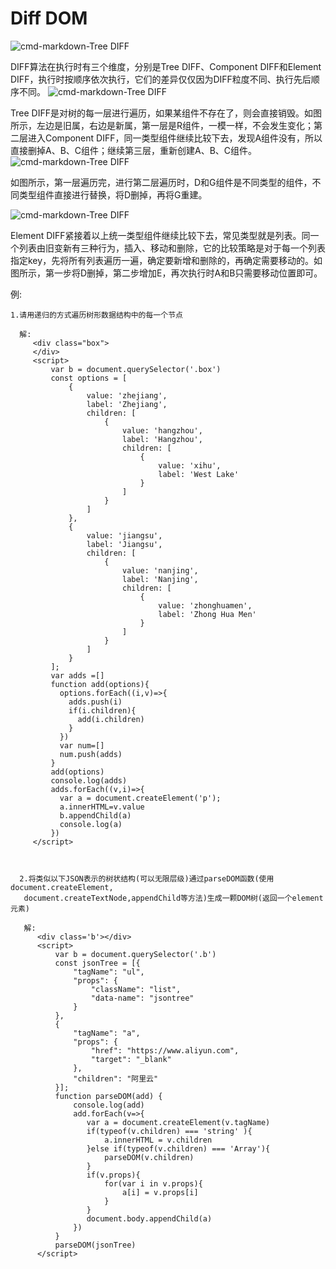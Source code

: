 # Diff DOM
 
  ![cmd-markdown-Tree DIFF](https://img-blog.csdn.net/20180717182348969)

  DIFF算法在执行时有三个维度，分别是Tree DIFF、Component DIFF和Element DIFF，执行时按顺序依次执行，它们的差异仅仅因为DIFF粒度不同、执行先后顺序不同。 
  ![cmd-markdown-Tree DIFF](https://img-blog.csdn.net/2018071718264787)
   
 
  Tree DIFF是对树的每一层进行遍历，如果某组件不存在了，则会直接销毁。如图所示，左边是旧属，右边是新属，第一层是R组件，一模一样，不会发生变化；第二层进入Component DIFF，同一类型组件继续比较下去，发现A组件没有，所以直接删掉A、B、C组件；继续第三层，重新创建A、B、C组件。 
  ![cmd-markdown-Tree DIFF](https://img-blog.csdn.net/20180717182802621)
  
  如图所示，第一层遍历完，进行第二层遍历时，D和G组件是不同类型的组件，不同类型组件直接进行替换，将D删掉，再将G重建。

   ![cmd-markdown-Tree DIFF](https://img-blog.csdn.net/20180717182842111) 

  Element DIFF紧接着以上统一类型组件继续比较下去，常见类型就是列表。同一个列表由旧变新有三种行为，插入、移动和删除，它的比较策略是对于每一个列表指定key，先将所有列表遍历一遍，确定要新增和删除的，再确定需要移动的。如图所示，第一步将D删掉，第二步增加E，再次执行时A和B只需要移动位置即可。

  例:
  
    1.请用递归的方式遍历树形数据结构中的每一个节点

      解:
         <div class="box">
         </div>
         <script>
             var b = document.querySelector('.box')
             const options = [
                 {
                     value: 'zhejiang',
                     label: 'Zhejiang',
                     children: [
                         {
                             value: 'hangzhou',
                             label: 'Hangzhou',
                             children: [
                                 {
                                     value: 'xihu',
                                     label: 'West Lake'
                                 }
                             ]
                         }
                     ]
                 },
                 {
                     value: 'jiangsu',
                     label: 'Jiangsu',
                     children: [
                         {
                             value: 'nanjing',
                             label: 'Nanjing',
                             children: [
                                 {
                                     value: 'zhonghuamen',
                                     label: 'Zhong Hua Men'
                                 }
                             ]
                         }
                     ]
                 }
             ];
             var adds =[]
             function add(options){
               options.forEach((i,v)=>{
                 adds.push(i)
                 if(i.children){
                   add(i.children)
                 }
               })
               var num=[]
               num.push(adds)
             }
             add(options)
             console.log(adds)
             adds.forEach((v,i)=>{
               var a = document.createElement('p');
               a.innerHTML=v.value
               b.appendChild(a)
               console.log(a)
             })
         </script>



      2.将类似以下JSON表示的树状结构(可以无限层级)通过parseDOM函数(使用document.createElement,
       document.createTextNode,appendChild等方法)生成一颗DOM树(返回一个element元素)

       解:
          <div class='b'></div>
          <script>
              var b = document.querySelector('.b')
              const jsonTree = [{
                  "tagName": "ul",
                  "props": {
                      "className": "list",
                      "data-name": "jsontree"
                  }
              },
              {
                  "tagName": "a",
                  "props": {
                      "href": "https://www.aliyun.com",
                      "target": "_blank"
                  },
                  "children": "阿里云"
              }];
              function parseDOM(add) {
                  console.log(add)
                  add.forEach(v=>{
                     var a = document.createElement(v.tagName)
                     if(typeof(v.children) === 'string' ){
                         a.innerHTML = v.children
                     }else if(typeof(v.children) === 'Array'){
                         parseDOM(v.children)
                     }
                     if(v.props){
                         for(var i in v.props){
                             a[i] = v.props[i]
                         }
                     }
                     document.body.appendChild(a)
                  })
              }
              parseDOM(jsonTree)
          </script>